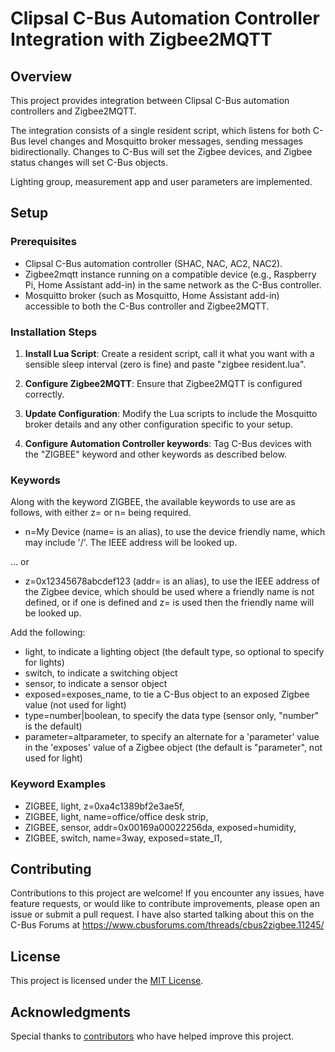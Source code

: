 # Clipsal C-Bus Automation Controller Integration with Zigbee2MQTT

## Overview

This project provides integration between Clipsal C-Bus automation controllers and Zigbee2MQTT.

The integration consists of a single resident script, which listens for both C-Bus level changes and Mosquitto broker messages, sending messages bidirectionally. Changes to C-Bus will set the Zigbee devices, and Zigbee status changes will set C-Bus objects.

Lighting group, measurement app and user parameters are implemented.

## Setup

### Prerequisites

- Clipsal C-Bus automation controller (SHAC, NAC, AC2, NAC2).
- Zigbee2mqtt instance running on a compatible device (e.g., Raspberry Pi, Home Assistant add-in) in the same network as the C-Bus controller.
- Mosquitto broker (such as Mosquitto, Home Assistant add-in) accessible to both the C-Bus controller and Zigbee2MQTT.

### Installation Steps

1. **Install Lua Script**: Create a resident script, call it what you want with a sensible sleep interval (zero is fine) and paste "zigbee resident.lua".  

2. **Configure Zigbee2MQTT**: Ensure that Zigbee2MQTT is configured correctly.

3. **Update Configuration**: Modify the Lua scripts to include the Mosquitto broker details and any other configuration specific to your setup.

4. **Configure Automation Controller keywords**: Tag C-Bus devices with the "ZIGBEE" keyword and other keywords as described below.

### Keywords

Along with the keyword ZIGBEE, the available keywords to use are as follows, with either z= or n= being required.

* n=My Device (name= is an alias), to use the device friendly name, which may include '/'. The IEEE address will be looked up.

... or
* z=0x12345678abcdef123 (addr= is an alias), to use the IEEE address of the Zigbee device, which should be used where a friendly name is not defined, or if one is defined and z= is used then the friendly name will be looked up.

Add the following:

* light, to indicate a lighting object (the default type, so optional to specify for lights)
* switch, to indicate a switching object
* sensor, to indicate a sensor object
* exposed=exposes_name, to tie a C-Bus object to an exposed Zigbee value (not used for light)
* type=number|boolean, to specify the data type (sensor only, "number" is the default)
* parameter=altparameter, to specify an alternate for a 'parameter' value in the 'exposes' value of a Zigbee object (the default is "parameter", not used for light)

### Keyword Examples

* ZIGBEE, light, z=0xa4c1389bf2e3ae5f, 
* ZIGBEE, light, name=office/office desk strip, 
* ZIGBEE, sensor, addr=0x00169a00022256da, exposed=humidity, 
* ZIGBEE, switch, name=3way, exposed=state_l1, 

## Contributing

Contributions to this project are welcome! If you encounter any issues, have feature requests, or would like to contribute improvements, please open an issue or submit a pull request. I have also started talking about this on the C-Bus Forums at https://www.cbusforums.com/threads/cbus2zigbee.11245/

## License

This project is licensed under the [MIT License](LICENSE).

## Acknowledgments

Special thanks to [contributors](CONTRIBUTORS.md) who have helped improve this project.